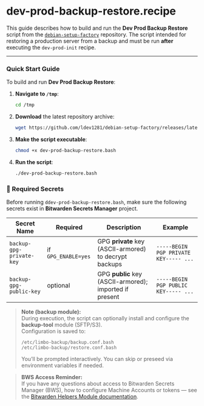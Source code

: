 # dev-prod-backup-restore.recipe

This guide describes how to build and run the **Dev Prod Backup Restore** script from the [`debian-setup-factory`](https://github.com/ldev1281/debian-setup-factory) repository.
The script intended for restoring a production server from a backup and must be run **after** executing the `dev-prod-init` recipe.

---

### Quick Start Guide

To build and run **Dev Prod Backup Restore**:

1. **Navigate to `/tmp`**:
   ```bash
   cd /tmp
   ```

2. **Download** the latest repository archive:
   ```bash
   wget https://github.com/ldev1281/debian-setup-factory/releases/latest/download/dev-prod-backup-restore.bash
   ```

3. **Make the script executable**:
   ```bash
   chmod +x dev-prod-backup-restore.bash
   ```

4. **Run the script**:
   ```bash
   ./dev-prod-backup-restore.bash
   ```

### 🔑 Required Secrets

Before running `ddev-prod-backup-restore.bash`, make sure the following secrets exist in **Bitwarden Secrets Manager** project.

| Secret Name             | Required            | Description                                     | Example |
|-------------------------|---------------------|-------------------------------------------------|---------|
| `backup-gpg-private-key`| if `GPG_ENABLE=yes` | GPG **private** key (ASCII-armored) to decrypt backups | `-----BEGIN PGP PRIVATE KEY----- ...` |
| `backup-gpg-public-key` | optional            | GPG **public** key (ASCII-armored); imported if present | `-----BEGIN PGP PUBLIC KEY----- ...` |


> **Note (backup module):**  
> During execution, the script can optionally install and configure the **backup-tool** module (SFTP/S3).  
> Configuration is saved to:  
> ```
> /etc/limbo-backup/backup.conf.bash
> /etc/limbo-backup/restore.conf.bash
> ```
> You’ll be prompted interactively. You can skip or preseed via environment variables if needed.

> **BWS Access Reminder:**  
> If you have any questions about access to Bitwarden Secrets Manager (BWS), how to configure Machine Accounts or tokens — see the [Bitwarden Helpers Module documentation](https://github.com/ldev1281/debian-setup-factory/blob/dev/setup-modules/README.md#bitwarden-helpers-module-bitwardenbash).
